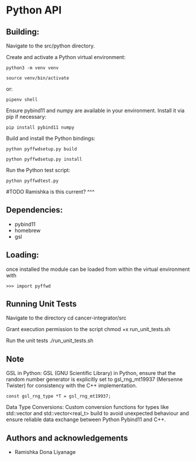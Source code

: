 Python API
==========

Building:
---------

Navigate to the src/python directory.

Create and activate a Python virtual environment:
    
    python3 -m venv venv
    
    source venv/bin/activate  

or:

    pipenv shell

Ensure pybind11 and numpy are available in your environment. Install it via pip if necessary:
    
    pip install pybind11 numpy

Build and install the Python bindings:
    
    python pyffwdsetup.py build
    
    python pyffwdsetup.py install

Run the Python test script:
    
    python pyffwdtest.py

#TODO Ramishka is this current? ^^^

Dependencies:
-------------

 * pybind11
 * homebrew
 * gsl

Loading:
--------

once installed the module can be loaded from within the virtual environment with

    >>> import pyffwd

Running Unit Tests
------------------
Navigate to the directory
    cd cancer-integrator/src

Grant execution permission to the script
    chmod +x run_unit_tests.sh

Run the unit tests
    ./run_unit_tests.sh

Note
----

GSL in Python: GSL (GNU Scientific Library) in Python, ensure that the random number generator is explicitly set to gsl_rng_mt19937 (Mersenne Twister) for consistency with the C++ implementation.

    const gsl_rng_type *T = gsl_rng_mt19937;


Data Type Conversions: Custom conversion functions for types like std::vector<int> and std::vector<real_t> build to avoid unexpected behaviour and ensure reliable data exchange between Python Pybind11 and C++.


Authors and acknowledgements
----------------------------

* Ramishka Dona Liyanage

